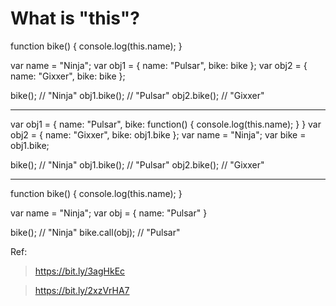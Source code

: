 What is "this"?
====

function bike() {
  console.log(this.name);
}

var name = "Ninja";
var obj1 = { name: "Pulsar", bike: bike };
var obj2 = { name: "Gixxer", bike: bike };

bike();           // "Ninja"
obj1.bike();      // "Pulsar"
obj2.bike();      // "Gixxer"


***


var obj1 = {
  name: "Pulsar",
  bike: function() {
    console.log(this.name);
  }
}
var obj2 = { name: "Gixxer", bike: obj1.bike };
var name = "Ninja";
var bike = obj1.bike;

bike();           // "Ninja"
obj1.bike();      // "Pulsar"
obj2.bike();      // "Gixxer"

***

function bike() {
  console.log(this.name);
}

var name = "Ninja";
var obj = { name: "Pulsar" }

bike();           // "Ninja"
bike.call(obj);   // "Pulsar"

Ref:

> https://bit.ly/3agHkEc

> https://bit.ly/2xzVrHA7